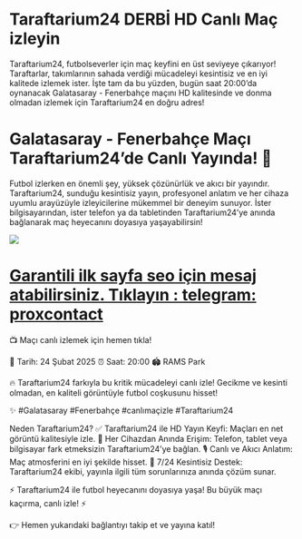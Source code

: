 # Taraftarium24 DERBİ HD Canlı Maç izleyin

Taraftarium24, futbolseverler için maç keyfini en üst seviyeye çıkarıyor! Taraftarlar, takımlarının sahada verdiği mücadeleyi kesintisiz ve en iyi kalitede izlemek ister. İşte tam da bu yüzden, bugün saat 20:00’da oynanacak Galatasaray - Fenerbahçe maçını HD kalitesinde ve donma olmadan izlemek için Taraftarium24 en doğru adres!

# Galatasaray - Fenerbahçe Maçı Taraftarium24’de Canlı Yayında! 🎥

Futbol izlerken en önemli şey, yüksek çözünürlük ve akıcı bir yayındır. Taraftarium24, sunduğu kesintisiz yayın, profesyonel anlatım ve her cihaza uyumlu arayüzüyle izleyicilerine mükemmel bir deneyim sunuyor. İster bilgisayarından, ister telefon ya da tabletinden Taraftarium24’ye anında bağlanarak maç heyecanını doyasıya yaşayabilirsin!

[<img src="https://i.ibb.co/GzTL6TC/siteyegirisyap.gif">](https://shortlinkapp.com/mghzU)

# [Garantili ilk sayfa seo için mesaj atabilirsiniz. Tıklayın : telegram: proxcontact](http://t.me/proxcontact)

📺 Maçı canlı izlemek için hemen tıkla!

📅 Tarih: 24 Şubat 2025
⏰ Saat: 20:00
🏟 RAMS Park

🔥 Taraftarium24 farkıyla bu kritik mücadeleyi canlı izle! Gecikme ve kesinti olmadan, en kaliteli görüntüyle futbol coşkusunu hisset!

✨ #Galatasaray #Fenerbahçe #canlımaçizle #Taraftarium24

Neden Taraftarium24?
✅ Taraftarium24 ile HD Yayın Keyfi: Maçları en net görüntü kalitesiyle izle.
📱 Her Cihazdan Anında Erişim: Telefon, tablet veya bilgisayar fark etmeksizin Taraftarium24’ye bağlan.
🎙 Canlı ve Akıcı Anlatım: Maç atmosferini en iyi şekilde hisset.
💬 7/24 Kesintisiz Destek: Taraftarium24 ekibi, yayınla ilgili tüm sorunlarınıza anında çözüm sunar.

⚡ Taraftarium24 ile futbol heyecanını doyasıya yaşa! Bu büyük maçı kaçırma, canlı izle! ⚡

👉 Hemen yukarıdaki bağlantıyı takip et ve yayına katıl!
